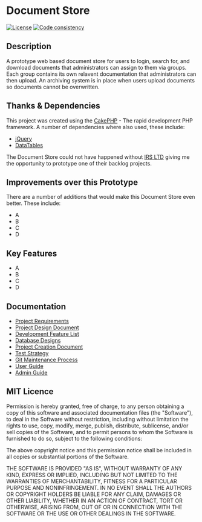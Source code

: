 # Document Store

[![License](https://poser.pugx.org/cakephp/cakephp/license.svg)](https://packagist.org/packages/cakephp/cakephp)
[![Code consistency](http://squizlabs.github.io/PHP_CodeSniffer/analysis/cakephp/cakephp/grade.svg)](http://squizlabs.github.io/PHP_CodeSniffer/analysis/cakephp/cakephp/)

## Description

A prototype web based document store for users to login, search for, and download documents that administrators can assign to them via groups. Each group contains its own relavent documentation that administrators can then upload. An archiving system is in place when users upload documents so documents cannot be overwritten.

## Thanks & Dependencies

This project was created using the [CakePHP](http://www.cakephp.org) - The rapid development PHP framework. A number of dependencies where also used, these include:

* [jQuery](https://jquery.com/)
* [DataTables](https://www.datatables.net/)

The Document Store could not have happened without [IRS LTD](http://www.irs-limited.com/) giving me the opportunity to prototype one of their backlog projects.

## Improvements over this Prototype

There are a number of additions that would make this Document Store even better. These include:

* A
* B
* C
* D

## Key Features

* A
* B
* C
* D

## Documentation

* [Project Requirements](#)
* [Project Design Document](#)
* [Development Feature List](#)
* [Database Designs](#)
* [Project Creation Document](#)
* [Test Strategy](#)
* [Git Maintenance Process](#)
* [User Guide](#)
* [Admin Guide](#)

## MIT Licence

Permission is hereby granted, free of charge, to any person obtaining a copy
of this software and associated documentation files (the "Software"), to deal
in the Software without restriction, including without limitation the rights
to use, copy, modify, merge, publish, distribute, sublicense, and/or sell
copies of the Software, and to permit persons to whom the Software is
furnished to do so, subject to the following conditions:

The above copyright notice and this permission notice shall be included in
all copies or substantial portions of the Software.

THE SOFTWARE IS PROVIDED "AS IS", WITHOUT WARRANTY OF ANY KIND, EXPRESS OR
IMPLIED, INCLUDING BUT NOT LIMITED TO THE WARRANTIES OF MERCHANTABILITY,
FITNESS FOR A PARTICULAR PURPOSE AND NONINFRINGEMENT. IN NO EVENT SHALL THE
AUTHORS OR COPYRIGHT HOLDERS BE LIABLE FOR ANY CLAIM, DAMAGES OR OTHER
LIABILITY, WHETHER IN AN ACTION OF CONTRACT, TORT OR OTHERWISE, ARISING FROM,
OUT OF OR IN CONNECTION WITH THE SOFTWARE OR THE USE OR OTHER DEALINGS IN
THE SOFTWARE.
